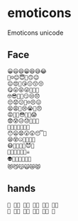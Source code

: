 # emoticons
Emoticons unicode
## Face
    😀😃😄😁😆😅😂
    🤣☺️😊😇🙂🙃😉
    😌😍🥰😘😗😙😚
    😋😛😝😜🤪🤨🧐
    🤓😎🤩🥳😏😒😞
    😔😟😕🙁☹️😣😖
    😫😩🥺😢😭😤😠
    😡🤬🤯😳🥵🥶😱
    😨😰😥😓🤗🤔🤭
    🤫🤥😶😐😑😬🙄
    😯😦😧😮😲😴🤤
    😪😵🤐🥴🤢🤮🤧
    😷🤒🤕🤑🤠😈👿
    👹👺🤡💩👻💀☠️
    👽👾🤖🎃😺😸😹
    😻😼😽🙀😿😾
## hands    
    🤲 🤲🏻 🤲🏼 🤲🏽 🤲🏾 🤲🏿
    👐 👐🏻 👐🏼 👐🏽 👐🏾 👐
